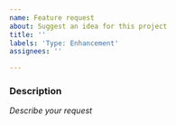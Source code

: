 ```yaml
---
name: Feature request
about: Suggest an idea for this project
title: ''
labels: 'Type: Enhancement'
assignees: ''

---
```


### Description
*Describe your request*
